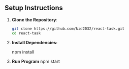 ## Setup Instructions

1. **Clone the Repository**:
   ```bash
   git clone https://github.com/kid2032/react-task.git
   cd react-task

2. **Install Dependencies:**

    npm install
   
3. **Run Program**
    npm start